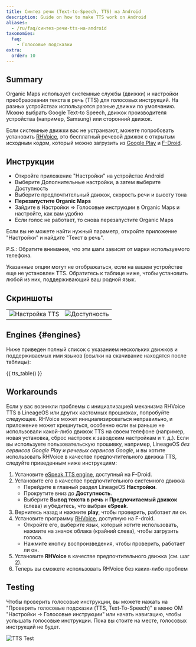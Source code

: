 ```yaml
---
title: Синтез речи (Text-to-Speech, TTS) на Android
description: Guide on how to make TTS work on Android
aliases:
  - /ru/faq/синтез-речи-tts-на-android
taxonomies:
  faq:
    - Голосовые подсказки
extra:
  order: 10
---
```


## Summary

Organic Maps использует системные службы (движки) и настройки преобразования текста в речь (TTS) для голосовых инструкций. На разных устройствах используются разные движки по умолчанию. Можно выбрать Google Text-to Speech, движок производителя устройства (например, Samsung) или сторонний движок.

Если системные движки вас не устраивают, можете попробовать установить [RHVoice](https://rhvoice.org/), это бесплатный речевой движок с открытым исходным кодом, который можно загрузить из [Google Play](https://play.google.com/store/apps/details?id=com.github.olga_yakovleva.rhvoice.android) и [F-Droid](https://f-droid.org/en/packages/com.github.olga_yakovleva.rhvoice.android/).

## Инструкции

- Откройте приложение "Настройки" на устройстве Android
- Выберите Дополнительные настройки, а затем выберите Доступность
- Выберите предпочтительный движок, скорость речи и высоту тона
- **Перезапустите Organic Maps**
- Зайдите в Настройки => Голосовые инструкции в Organic Maps и настройте, как вам удобно
- Если голос не работает, то снова перезапустите Organic Maps

Если вы не можете найти нужный параметр, откройте приложение "Настройки" и найдите "Текст в речь".

P.S.: Обратите внимание, что эти шаги зависят от марки используемого телефона.

Указанные опции могут не отображаться, если на вашем устройстве еще не установлен TTS. Обратитесь к таблице ниже, чтобы установить любой из них, поддерживающий ваш родной язык.

## Скриншоты

|                                                    |                                                |
| -------------------------------------------------- | ---------------------------------------------- |
| ![Настройка TTS](tts_config_1.png "Настройка TTS") | ![Доступность](tts_config_2.png "Доступность") |

## Engines {#engines}

Ниже приведен полный список с указанием нескольких движков и поддерживаемых ими языков (ссылки на скачивание находятся после таблицы):

{{ tts_table() }}

## Workarounds

Если у вас возникли проблемы с инициализацией механизма RHVoice TTS в LineageOS или других кастомных прошивках, попробуйте следующее. RHVoice может инициализироваться неправильно, и приложение может крешнуться, особенно если вы раньше не использовали какой-либо движок TTS на своем телефоне (например, новая установка, сброс настроек к заводским настройкам и т. д.). Если вы используете пользовательскую прошивку, например, LineageOS _без сервисов Google Play и речевых сервисов Google_, и вы хотите использовать RHVoice в качестве предпочтительного движка TTS, следуйте приведенным ниже инструкциям:

1. Установите [eSpeak TTS engine](https://f-droid.org/en/packages/com.reecedunn.espeak), доступный на F-Droid.
2. Установите его в качестве предпочтительного системного движка
   - Перейдите в главный раздел LineageOS **Настройки**.
   - Прокрутите вниз до **Доступность**.
   - Выберите **Вывод текста в речь** и **Предпочитаемый движок** (слева) и убедитесь, что выбран **eSpeak**.
3. Вернитесь назад и нажмите **play**, чтобы проверить, работает ли он.
4. Установите программу [RHVoice](https://f-droid.org/en/packages/com.github.olga_yakovleva.rhvoice.android/), доступную на F-droid.
   - Откройте его, выберите язык, который хотите использовать, нажмите на значок облака (крайний слева), чтобы загрузить голоса.
   - Нажмите кнопку воспроизведения, чтобы проверить, работает ли он.
5. Установите **RHVoice** в качестве предпочтительного движка (см. шаг 2).
6. Теперь вы сможете использовать RHVoice без каких-либо проблем

## Testing

Чтобы проверить голосовые инструкции, вы можете нажать на "Проверить голосовые подсказки (TTS, Text-To-Speech)" в меню OM "Настройки → Голосовые инструкции" или начать навигацию, чтобы услышать голосовые инструкции. Пока вы стоите на месте, голосовых инструкций не будет.

![TTS Test](tts_test.png "TTS Test")
